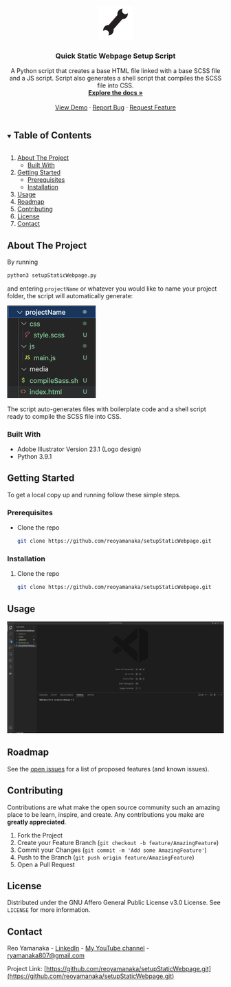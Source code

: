 <!--
*** Thanks for checking out this project. If you have a suggestion
*** that would make this better, please fork the repo and create a pull request
*** or simply open an issue with the tag "enhancement".
***
-->


<!-- PROJECT LOGO -->
<br />
<p align="center">
  <a href="https://github.com/reoyamanaka/setupStaticWebpage.git">
    <img src="media/images/logo.svg" alt="Logo" width="80" height="80">
  </a>

  <h3 align="center">Quick Static Webpage Setup Script</h3>

  <p align="center">
    A Python script that creates a base HTML file linked with a base SCSS file and a JS script. Script also generates a shell script that compiles the SCSS file into CSS.
    <br />
    <a href="https://github.com/reoyamanaka/setupStaticWebpage"><strong>Explore the docs »</strong></a>
    <br />
    <br />
    <a href="#usage">View Demo</a>
    ·
    <a href="https://github.com/reoyamanaka/setupStaticWebpage/issues">Report Bug</a>
    ·
    <a href="https://github.com/reoyamanaka/setupStaticWebpage/issues">Request Feature</a>
  </p>
</p>


<!-- TABLE OF CONTENTS -->
<details open="open">
  <summary><h2 style="display: inline-block">Table of Contents</h2></summary>
  <ol>
    <li>
      <a href="#about-the-project">About The Project</a>
      <ul>
        <li><a href="#built-with">Built With</a></li>
      </ul>
    </li>
    <li>
      <a href="#getting-started">Getting Started</a>
      <ul>
        <li><a href="#prerequisites">Prerequisites</a></li>
        <li><a href="#installation">Installation</a></li>
      </ul>
    </li>
    <li><a href="#usage">Usage</a></li>
    <li><a href="#roadmap">Roadmap</a></li>
    <li><a href="#contributing">Contributing</a></li>
    <li><a href="#license">License</a></li>
    <li><a href="#contact">Contact</a></li>
  </ol>
</details>


<!-- ABOUT THE PROJECT -->
## About The Project

By running 
```sh
python3 setupStaticWebpage.py
```
and entering `projectName` or whatever you would like to name your project folder, the script will automatically generate:

![](media/images/fileStructure.png)

The script auto-generates files with boilerplate code and a shell script ready to compile the SCSS file into CSS.


### Built With

* Adobe Illustrator Version 23.1 (Logo design)
* Python 3.9.1

<!-- GETTING STARTED -->
## Getting Started

To get a local copy up and running follow these simple steps.

### Prerequisites

*  Clone the repo
   ```sh
   git clone https://github.com/reoyamanaka/setupStaticWebpage.git
   ```

### Installation

1. Clone the repo
   ```sh
   git clone https://github.com/reoyamanaka/setupStaticWebpage.git
   ```

<!-- USAGE -->
## Usage

![](media/demo.gif)


<!-- ROADMAP -->
## Roadmap

See the [open issues](https://github.com/reoyamanaka/setupStaticWebpage/issues) for a list of proposed features (and known issues).


<!-- CONTRIBUTING -->
## Contributing

Contributions are what make the open source community such an amazing place to be learn, inspire, and create. Any contributions you make are **greatly appreciated**.

1. Fork the Project
2. Create your Feature Branch (`git checkout -b feature/AmazingFeature`)
3. Commit your Changes (`git commit -m 'Add some AmazingFeature'`)
4. Push to the Branch (`git push origin feature/AmazingFeature`)
5. Open a Pull Request


<!-- LICENSE -->
## License

Distributed under the GNU Affero General Public License v3.0 License. See `LICENSE` for more information.


<!-- CONTACT -->
## Contact

Reo Yamanaka - [LinkedIn](https://www.linkedin.com/in/reo-yamanaka-7a2289119/) - [My YouTube channel](https://www.youtube.com/channel/UCBwqp_MEM2XcSnq7kRvOB3A) - ryamanaka807@gmail.com

Project Link: [https://github.com/reoyamanaka/setupStaticWebpage.git](https://github.com/reoyamanaka/setupStaticWebpage.git)
